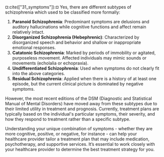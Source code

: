 ¤:cite(["31_symptoms"]):¤ Yes, there are different subtypes of schizophrenia which used to be classified more formally:

1. **Paranoid Schizophrenia**: Predominant symptoms are delusions and auditory hallucinations while cognitive functions and affect remain relatively intact. 
2. **Disorganized Schizophrenia (Hebephrenic)**: Characterized by disorganized speech and behavior and shallow or inappropriate emotional responses.
3. **Catatonic Schizophrenia**: Marked by periods of immobility or agitated, purposeless movement. Affected individuals may mimic sounds or movements (echolalia or echopraxia).
4. **Undifferentiated Schizophrenia**: Used when symptoms do not clearly fit into the above categories.
5. **Residual Schizophrenia**: Applied when there is a history of at least one episode, but the current clinical picture is dominated by negative symptoms.

However, the most recent editions of the DSM (Diagnostic and Statistical Manual of Mental Disorders) have moved away from these subtypes due to their limited utility in treatment and prognosis. Currently, treatment plans are typically based on the individual's particular symptoms, their severity, and how they respond to treatment rather than a specific subtype.

Understanding your unique combination of symptoms - whether they are more cognitive, positive, or negative, for instance - can help your healthcare provider tailor a treatment plan that may include medication, psychotherapy, and supportive services. It’s essential to work closely with your healthcare provider to determine the best treatment strategy for you.